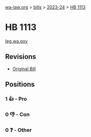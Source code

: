 [wa-law.org](/) > [bills](/bills/) > [2023-24](/bills/2023-24) > [HB 1113](/bills/2023-24/hb/1113/)

# HB 1113
[leg.wa.gov](https://app.leg.wa.gov/billsummary?BillNumber=1113&Year=2023&Initiative=false)

## Revisions
* [Original Bill](1/)

## Positions
### 1 👍 - Pro

### 0 👎 - Con

### 0 ❓ - Other
